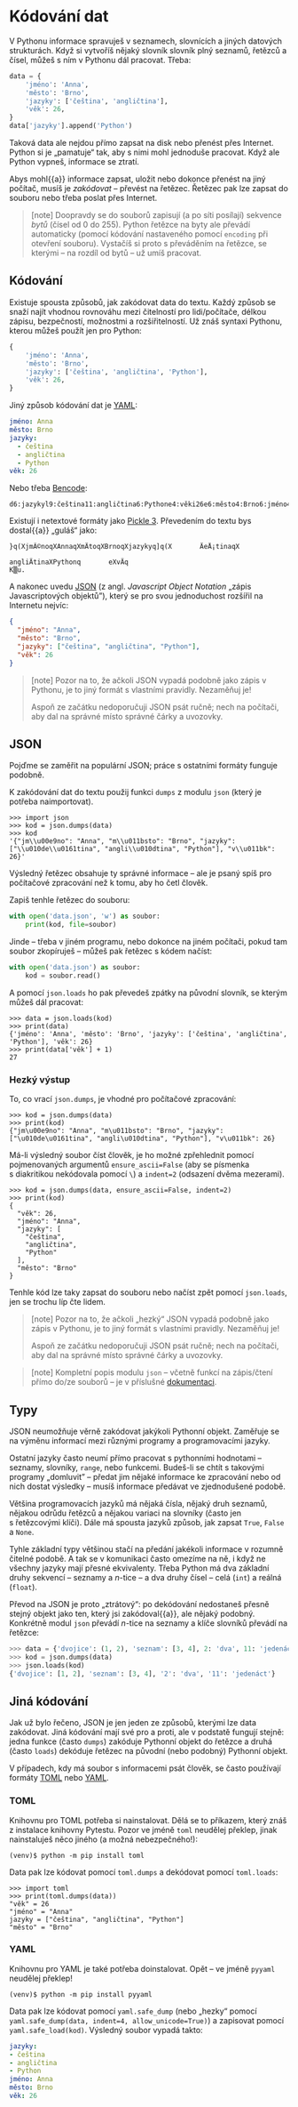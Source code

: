 # Kódování dat

V Pythonu informace spravuješ v seznamech, slovnících a jiných datových
strukturách.
Když si vytvoříš nějaký slovník slovník plný seznamů, řetězců a čísel,
můžeš s ním v Pythonu dál pracovat. Třeba:

```python
data = {
    'jméno': 'Anna',
    'město': 'Brno',
    'jazyky': ['čeština', 'angličtina'],
    'věk': 26,
}
data['jazyky'].append('Python')
```

Taková data ale nejdou přímo zapsat na disk nebo přenést přes Internet.
Python si je „pamatuje“ tak, aby s nimi mohl jednoduše pracovat.
Když ale Python vypneš, informace se ztratí.

Abys mohl{{a}} informace zapsat, uložit nebo dokonce přenést na jiný počítač,
musíš je *zakódovat* – převést na řetězec.
Řetězec pak lze zapsat do souboru nebo třeba poslat přes Internet.

> [note]
> Doopravdy se do souborů zapisují (a po síti posílají)
> sekvence *bytů* (čísel od 0 do 255).
> Python řetězce na byty ale převádí automaticky (pomocí kódování
> nastaveného pomocí `encoding` při otevření souboru).
> Vystačíš si proto s převáděním na řetězce, se kterými – na rozdíl od bytů
> – už umíš pracovat.


## Kódování

Existuje spousta způsobů, jak zakódovat data do textu.
Každý způsob se snaží najít vhodnou rovnováhu mezi
čitelností pro lidi/počítače, délkou zápisu,
bezpečností, možnostmi a rozšiřitelností.
Už znáš syntaxi Pythonu, kterou můžeš použít jen pro Python:

```python
{
    'jméno': 'Anna',
    'město': 'Brno',
    'jazyky': ['čeština', 'angličtina', 'Python'],
    'věk': 26,
}
```

Jiný způsob kódování dat je [YAML](http://www.yaml.org/):

```yaml
jméno: Anna
město: Brno
jazyky:
  - čeština
  - angličtina
  - Python
věk: 26
```

Nebo třeba [Bencode](http://en.wikipedia.org/wiki/Bencode):

```plain
d6:jazykyl9:čeština11:angličtina6:Pythone4:věki26e6:město4:Brno6:jméno4:Annae
```

Existují i netextové formáty jako
[Pickle 3](https://docs.python.org/3/library/pickle.html).
Převedením do textu bys dostal{{a}} „guláš“ jako:

```plain
}q(XjmÃ©noqXAnnaqXmÄtoqXBrnoqXjazykyq]q(X       ÄeÅ¡tinaqX
                                                          angliÄtinaXPythonq       eXvÄq
K▒u.
```

A nakonec uvedu [JSON](http://json.org/)
(z angl. *Javascript Object Notation* „zápis Javascriptových objektů”),
který se pro svou jednoduchost rozšířil na Internetu nejvíc:

```json
{
  "jméno": "Anna",
  "město": "Brno",
  "jazyky": ["čeština", "angličtina", "Python"],
  "věk": 26
}
```

> [note]
> Pozor na to, že ačkoli JSON vypadá podobně jako zápis
> v Pythonu, je to jiný formát s vlastními pravidly.
> Nezaměňuj je!
>
> Aspoň ze začátku nedoporučuji JSON psát ručně;
> nech na počítači, aby dal na správné místo správné
> čárky a uvozovky.


## JSON

Pojďme se zaměřit na populární JSON; práce s ostatními formáty funguje podobně.

K zakódování dat do textu použij funkci `dumps` z modulu `json`
(který je potřeba naimportovat).

```pycon
>>> import json
>>> kod = json.dumps(data)
>>> kod
'{"jm\\u00e9no": "Anna", "m\\u011bsto": "Brno", "jazyky": ["\\u010de\\u0161tina", "angli\\u010dtina", "Python"], "v\\u011bk": 26}'
```

Výsledný řetězec obsahuje ty správné informace – ale je psaný spíš pro
počítačové zpracování než k tomu, aby ho četl člověk.

Zapiš tenhle řetězec do souboru:

```python
with open('data.json', 'w') as soubor:
    print(kod, file=soubor)
```

Jinde – třeba v jiném programu, nebo dokonce na jiném počítači, pokud tam
soubor zkopíruješ – můžeš pak řetězec s kódem načíst:

```python
with open('data.json') as soubor:
    kod = soubor.read()
```

A pomocí `json.loads` ho pak převedeš zpátky na původní slovník,
se kterým můžeš dál pracovat:

```pycon
>>> data = json.loads(kod)
>>> print(data)
{'jméno': 'Anna', 'město': 'Brno', 'jazyky': ['čeština', 'angličtina', 'Python'], 'věk': 26}
>>> print(data['věk'] + 1)
27
```


### Hezký výstup

To, co vrací `json.dumps`, je vhodné pro počítačové zpracování:

```pycon
>>> kod = json.dumps(data)
>>> print(kod)
{"jm\u00e9no": "Anna", "m\u011bsto": "Brno", "jazyky": ["\u010de\u0161tina", "angli\u010dtina", "Python"], "v\u011bk": 26}
```

Má-li výsledný soubor číst člověk, je ho možné zpřehlednit
pomocí pojmenovaných argumentů `ensure_ascii=False`
(aby se písmenka s diakritikou nekódovala pomocí `\`)
a `indent=2` (odsazení dvěma mezerami).

```pycon
>>> kod = json.dumps(data, ensure_ascii=False, indent=2)
>>> print(kod)
{
  "věk": 26,
  "jméno": "Anna",
  "jazyky": [
    "čeština",
    "angličtina",
    "Python"
  ],
  "město": "Brno"
}
```

Tenhle kód lze taky zapsat do souboru nebo načíst zpět pomocí `json.loads`,
jen se trochu líp čte lidem.

> [note]
> Pozor na to, že ačkoli „hezký“ JSON vypadá podobně jako zápis
> v Pythonu, je to jiný formát s vlastními pravidly.
> Nezaměňuj je!
>
> Aspoň ze začátku nedoporučuji JSON psát ručně;
> nech na počítači, aby dal na správné místo správné
> čárky a uvozovky.

> [note]
> Kompletní popis modulu `json` –
> včetně funkcí na zápis/čtení přímo do/ze souborů –
> je v příslušné [dokumentaci](https://docs.python.org/3/library/json.html).


## Typy


JSON neumožňuje věrně zakódovat jakýkoli Pythonní objekt.
Zaměřuje se na výměnu informací mezi různými programy a programovacími jazyky.

Ostatní jazyky často neumí přímo pracovat s pythonními hodnotami – seznamy,
slovníky, `range`, nebo funkcemi.
Budeš-li se chtít s takovými programy „domluvit” –
předat jim nějaké informace ke zpracování
nebo od nich dostat výsledky –
musíš informace předávat ve zjednodušené podobě.

Většina programovacích jazyků má nějaká čísla, nějaký druh seznamů,
nějakou odrůdu řetězců a nějakou variaci na slovníky
(často jen s řetězcovými klíči).
Dále má spousta jazyků způsob, jak zapsat
`True`, `False` a `None`.

Tyhle základní typy většinou stačí na předání
jakékoli informace v rozumně čitelné podobě.
A tak se v komunikaci často omezíme na ně,
i když ne všechny jazyky mají přesné ekvivalenty.
Třeba Python má dva základní druhy sekvencí – seznamy a <var>n</var>-tice – a
dva druhy čísel – celá (`int`) a reálná (`float`).

Převod na JSON je proto „ztrátový“: po dekódování nedostaneš přesně stejný
objekt jako ten, který jsi zakódoval{{a}}, ale nějaký podobný.
Konkrétně modul `json` převádí <var>n</var>-tice na seznamy
a klíče slovníků převádí na řetězce:

```python
>>> data = {'dvojice': (1, 2), 'seznam': [3, 4], 2: 'dva', 11: 'jedenáct'}
>>> kod = json.dumps(data)
>>> json.loads(kod)
{'dvojice': [1, 2], 'seznam': [3, 4], '2': 'dva', '11': 'jedenáct'}
```


## Jiná kódování

Jak už bylo řečeno, JSON je jen jeden ze způsobů, kterými lze data zakódovat.
Jiná kódování mají své pro a proti, ale v podstatě fungují stejně:
jedna funkce (často `dumps`) zakóduje Pythonní objekt do řetězce a druhá
(často `loads`) dekóduje řetězec na původní (nebo podobný) Pythonní objekt.

V případech, kdy má soubor s informacemi psát člověk,
se často používají formáty [TOML] nebo [YAML].


### TOML

Knihovnu pro TOML potřeba si nainstalovat.
Dělá se to příkazem, který znáš z instalace knihovny Pytestu.
Pozor ve jméně `toml` neudělej překlep, jinak nainstaluješ něco jiného
(a možná nebezpečného!):

```console
(venv)$ python -m pip install toml
```

Data pak lze kódovat pomocí `toml.dumps` a dekódovat pomocí `toml.loads`:


```pycon
>>> import toml
>>> print(toml.dumps(data))
"věk" = 26
"jméno" = "Anna"
jazyky = ["čeština", "angličtina", "Python"]
"město" = "Brno"
```


### YAML

Knihovnu pro YAML je také potřeba doinstalovat.
Opět – ve jméně `pyyaml` neudělej překlep!

```console
(venv)$ python -m pip install pyyaml
```

Data pak lze kódovat pomocí `yaml.safe_dump` (nebo „hezky“
pomocí `yaml.safe_dump(data, indent=4, allow_unicode=True)`)
a zapisovat pomocí `yaml.safe_load(kod)`.
Výsledný soubor vypadá takto:

```yaml
jazyky:
- čeština
- angličtina
- Python
jméno: Anna
město: Brno
věk: 26
```


[JSON]: https://www.json.org
[TOML]: https://github.com/toml-lang/toml
[YAML]: https://yaml.org/
